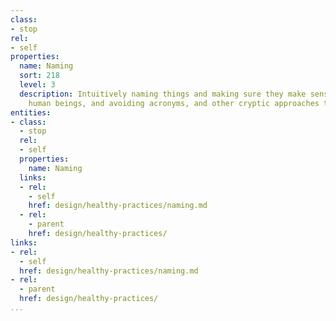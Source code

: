 ```yaml
---
class:
- stop
rel:
- self
properties:
  name: Naming
  sort: 218
  level: 3
  description: Intuitively naming things and making sure they make sense to other
    human beings, and avoiding acronyms, and other cryptic approaches to naming things.
entities:
- class:
  - stop
  rel:
  - self
  properties:
    name: Naming
  links:
  - rel:
    - self
    href: design/healthy-practices/naming.md
  - rel:
    - parent
    href: design/healthy-practices/
links:
- rel:
  - self
  href: design/healthy-practices/naming.md
- rel:
  - parent
  href: design/healthy-practices/
...
```

